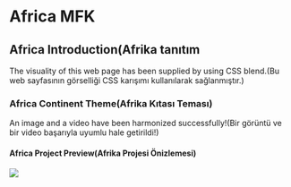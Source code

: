 <h1>Africa MFK</h1>

<h2>Africa Introduction(Afrika tanıtım</h2>
<p>The visuality of this web page has been supplied by using CSS blend.(Bu web sayfasının görselliği CSS karışımı kullanılarak sağlanmıştır.)</p>
<h3>Africa Continent Theme(Afrika Kıtası Teması)</h3>
<p>An image and a video have been harmonized successfully!(Bir görüntü ve bir video başarıyla uyumlu hale getirildi!)</p>

<h4>Africa Project Preview(Afrika Projesi Önizlemesi) </h4>

![](https://github.com/MFKORKMAZ42/first-work-2/blob/main/gifafrica.gif)
<br/>
 <br/>
 
